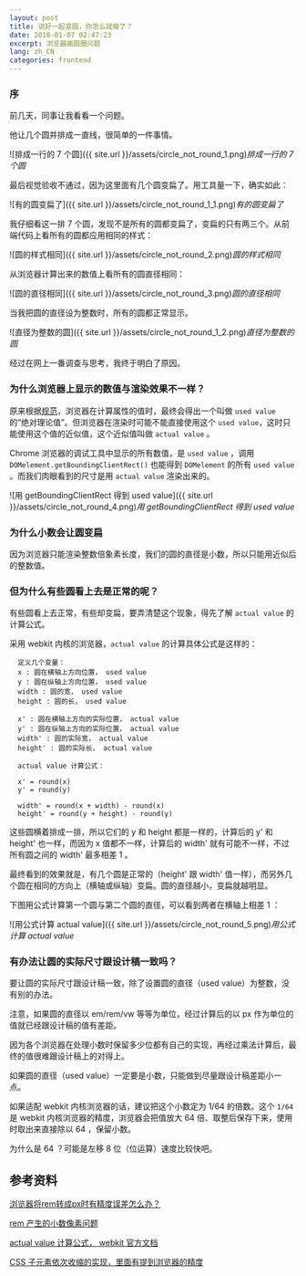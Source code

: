 ```yaml
---
layout: post
title: 说好一起变圆，你怎么就瘦了？
date: 2018-01-07 02:47:23
excerpt: 浏览器画圆圈问题
lang: zh_CN
categories: frontend
---
```


### 序

前几天，同事让我看看一个问题。

他让几个圆并排成一直线，很简单的一件事情。


![排成一行的 7 个圆]({{ site.url }}/assets/circle_not_round_1.png)*排成一行的 7 个圆*

最后视觉验收不通过，因为这里面有几个圆变扁了。用工具量一下，确实如此：

![有的圆变扁了]({{ site.url }}/assets/circle_not_round_1_1.png)*有的圆变扁了*

我仔细看这一排 7 个圆，发现不是所有的圆都变扁了，变扁的只有两三个。从前端代码上看所有的圆都应用相同的样式：

![圆的样式相同]({{ site.url }}/assets/circle_not_round_2.png)*圆的样式相同*

从浏览器计算出来的数值上看所有的圆直径相同：

![圆的直径相同]({{ site.url }}/assets/circle_not_round_3.png)*圆的直径相同*

当我把圆的直径设为整数时，所有的圆都正常显示。

![直径为整数的圆]({{ site.url }}/assets/circle_not_round_1_2.png)*直径为整数的圆*


经过在网上一番调查与思考，我终于明白了原因。

### 为什么浏览器上显示的数值与渲染效果不一样？

原来根据[规范](https://www.w3.org/TR/css-cascade-3/#used)，浏览器在计算属性的值时，最终会得出一个叫做 `used value` 的“绝对理论值”。但浏览器在渲染时可能不能直接使用这个 `used value`，这时只能使用这个值的近似值，这个近似值叫做 `actual value` 。

Chrome 浏览器的调试工具中显示的所有数值，是 `used value` ，调用 `DOMelement.getBoundingClientRect()` 也能得到 `DOMelement` 的所有 `used value` 。而我们肉眼看到的尺寸是用 `actual value` 渲染出来的。

![用 getBoundingClientRect 得到 used value]({{ site.url }}/assets/circle_not_round_4.png)*用 getBoundingClientRect 得到 used value*

### 为什么小数会让圆变扁

因为浏览器只能渲染整数倍象素长度，我们的圆的直径是小数，所以只能用近似后的整数值。

### 但为什么有些圆看上去是正常的呢？

有些圆看上去正常，有些却变扁，要弄清楚这个现象，得先了解 `actual value` 的计算公式。

采用 webkit 内核的浏览器，`actual value` 的计算具体公式是这样的：

```
  定义几个变量：
  x : 圆在横轴上方向位置， used value
  y : 圆在纵轴上方向位置， used value
  width : 圆的宽， used value
  height : 圆的长， used value

  x' : 圆在横轴上方向的实际位置， actual value
  y' : 圆在纵轴上方向的实际位置， actual value
  width' : 圆的实际宽， actual value
  height' : 圆的实际长， actual value

  actual value 计算公式：

  x' = round(x)
  y' = round(y)

  width' = round(x + width) - round(x)
  height' = round(y + height) - round(y)

```

这些圆横着排成一排，所以它们的 y 和 height 都是一样的，计算后的 y' 和 height' 也一样，而因为 x 值都不一样，计算后的 width' 就有可能不一样，不过所有圆之间的 width' 最多相差 1 。

最终看到的效果就是，有几个圆是正常的（height' 跟 width' 值一样），而另外几个圆在相同的方向上（横轴或纵轴）变扁。圆的直径越小，变扁就越明显。

下图用公式计算第一个圆与第二个圆的直径，可以看到两者在横轴上相差 1 ：

![用公式计算 actual value]({{ site.url }}/assets/circle_not_round_5.png)*用公式计算 actual value*

### 有办法让圆的实际尺寸跟设计稿一致吗？

要让圆的实际尺寸跟设计稿一致，除了设置圆的直径（used value）为整数，没有别的办法。

注意，如果圆的直径以 em/rem/vw 等等为单位，经过计算后的以 px 作为单位的值就已经跟设计稿的值有差距。

因为各个浏览器在处理小数时保留多少位都有自己的实现，再经过乘法计算后，最终的值很难跟设计稿上的对得上。

如果圆的直径（used value）一定要是小数，只能做到尽量跟设计稿差距小一点。

如果适配 webkit 内核浏览器的话，建议把这个小数定为 1/64 的倍数。这个 `1/64` 是 webkit 内核浏览器的精度，浏览器会把值放大 64 倍、取整后保存下来，使用时取出来直接除以 64 ，保留小数。

为什么是 64 ？可能是左移 8 位（位运算）速度比较快吧。

## 参考资料

[浏览器将rem转成px时有精度误差怎么办？](https://www.zhihu.com/question/264372456/answer/280496269)

[rem 产生的小数像素问题](http://taobaofed.org/blog/2015/11/04/mobile-rem-problem/)

[actual value 计算公式， webkit 官方文档](http://trac.webkit.org/wiki/LayoutUnit)

[CSS 子元素依次收缩的实现，里面有提到浏览器的精度](http://lotabout.me/2017/flex-shrink-in-order/)